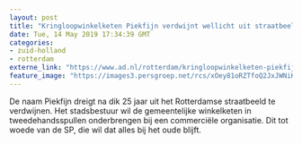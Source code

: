 ```yaml
---
layout: post
title: "Kringloopwinkelketen Piekfijn verdwijnt wellicht uit straatbeeld"
date: Tue, 14 May 2019 17:34:39 GMT
categories: 
- zuid-holland 
- rotterdam 
externe_link: "https://www.ad.nl/rotterdam/kringloopwinkelketen-piekfijn-verdwijnt-wellicht-uit-straatbeeld~af15bfed/"
feature_image: "https://images3.persgroep.net/rcs/xOey81oRZTfoQ2JxJWNiKvZotRo/diocontent/148372487/_fitwidth/400/?appId=21791a8992982cd8da851550a453bd7f&quality=0.7"
---
```


De naam Piekfijn dreigt na dik 25 jaar uit het Rotterdamse straatbeeld te verdwijnen. Het stadsbestuur wil de gemeentelijke winkelketen in tweedehandsspullen onderbrengen bij een commerciële organisatie. Dit tot woede van de SP, die wil dat alles bij het oude blijft.
